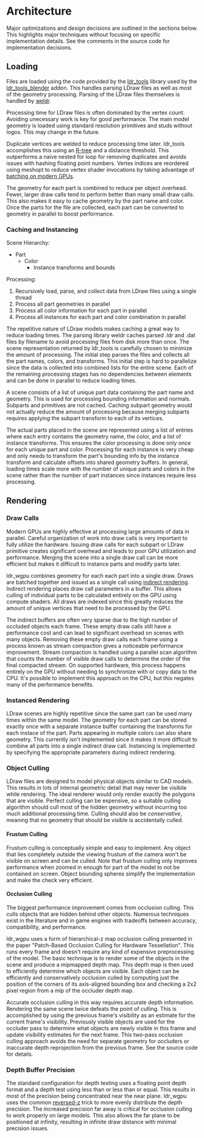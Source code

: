 
# Architecture
Major optimizations and design decisions are outlined in the sections below. This highlights major techniques without focusing on specific implementation details. See the comments in the source code for implementation decisions.

## Loading
Files are loaded using the code provided by the [ldr_tools](https://github.com/ScanMountGoat/ldr_tools_blender) library used by the [ldr_tools_blender](https://github.com/ScanMountGoat/ldr_tools_blender) addon. This handles parsing LDraw files as well as most of the geometry processing. Parsing of the LDraw files themselves is handled by [weldr](https://github.com/djeedai/weldr).

Processing time for LDraw files is often dominated by the vertex count. Avoiding unecessary work is key for good performance. The main model geometry is loaded using standard resolution primitives and studs without logos. This may change in the future. 

Duplicate vertices are welded to reduce processing time later. ldr_tools accomplishes this using an [R-tree](https://en.wikipedia.org/wiki/R-tree) and a distance threshold. This outperforms a naive nested for loop for removing duplicates and avoids issues with hashing floating point numbers.
Vertex indices are reordered using meshopt to reduce vertex shader invocations by taking advantage of [batching on modern GPUs](https://arbook.icg.tugraz.at/schmalstieg/Schmalstieg_351.pdf).

The geometry for each part is combined to reduce per object overhead. Fewer, larger draw calls tend to perform better than many small draw calls. This also makes it easy to cache geometry by the part name and color. Once the parts for the file are collected, each part can be converted to geometry in parallel to boost performance.

### Caching and Instancing
Scene Hierarchy:
- Part
  - Color
    - Instance transforms and bounds

Processing:
1. Recursively load, parse, and collect data from LDraw files using a single thread
2. Process all part geometries in parallel
3. Process all color information for each part in parallel
4. Process all instances for each part and color combination in parallel

The repetitive nature of LDraw models makes caching a great way to reduce loading times. The parsing library weldr caches parsed .ldr and .dat files by filename to avoid processing files from disk more than once. The scene representation returned by ldr_tools is carefully chosen to minimize the amount of processing. The initial step parses the files and collects all the part names, colors, and transforms. This initial step is hard to parallelize since the data is collected into combined lists for the entire scene. Each of the remaining processing stages has no dependencies between elements and can be done in parallel to reduce loading times. 

A scene consists of a list of unique part data containing the part name and geometry. This is used for processing bounding information and normals. Subparts and primitives are not cached. Caching subpart geometry would not actually reduce the amount of processing because merging subparts requires applying the subpart transform to each of its vertices. 

The actual parts placed in the scene are represented using a list of entries where each entry contains the geometry name, the color, and a list of instance transforms. This ensures the color processing is done only once for each unique part and color. Processing for each instance is very cheap and only needs to transform the part's bounding info by the instance transform and calculate offsets into shared geometry buffers. In general, loading times scale more with the number of unique parts and colors in the scene rather than the number of part instances since instances require less processing.

## Rendering

### Draw Calls
Modern GPUs are highly effective at processing large amounts of data in parallel. Careful organization of work into draw calls is very important to fully utilize the hardware. Issuing draw calls for each subpart or LDraw primitive creates significant overhead and leads to poor GPU utilization and performance. Merging the scene into a single draw call can be more efficient but makes it difficult to instance parts and modify parts later. 

ldr_wgpu combines geometry for each each part into a single draw. Draws are batched together and issued as a single call using [indirect rendering](https://www.khronos.org/opengl/wiki/Vertex_Rendering#Indirect_rendering). Indirect rendering places draw call parameters in a buffer. This allows culling of individual parts to be calculated entirely on the GPU using compute shaders. All draws are indexed since this greatly reduces the amount of unique vertices that need to be processed by the GPU.

The indirect buffers are often very sparse due to the high number of occluded objects each frame. These empty draw calls still have a performance cost and can lead to significant overhead on scenes with many objects. Removing these empty draw calls each frame using a process known as stream compaction gives a noticeable performance improvement. Stream compaction is handled using a parallel scan algorithm that counts the number of visible draw calls to determine the order of the final compacted stream. On supported hardware, this process happens entirely on the GPU without needing to synchronize with or copy data to the CPU. It's possible to implement this approach on the CPU, but this negates many of the performance benefits.

### Instanced Rendering
LDraw scenes are highly repetitive since the same part can be used many times within the same model. The geometry for each part can be stored exactly once with a separate instance buffer containing the transforms for each instace of the part. Parts appearing in multiple colors can also share geometry. This currently isn't implemented since it makes it more difficult to combine all parts into a single indirect draw call. Instancing is implemented by specifying the appropriate parameters during indirect rendering.

### Object Culling
LDraw files are designed to model physical objects similar to CAD models. This results in lots of internal geometric detail that may never be visibile while rendering. The ideal renderer would only render exactly the polygons that are visible. Perfect culling can be expensive, so a suitable culling algorithm should cull most of the hidden geometry without incurring too much additional processing time. Culling should also be *conservative*, meaning that no geometry that should be visible is accidentally culled.

#### Frustum Culling
Frustum culling is conceptually simple and easy to implement. Any object that lies completely outside the viewing frustum of the camera won't be visible on screen and can be culled. Note that frustum culling only improves performance when zoomed in enough for part of the model to not be contained on screen. Object bounding spheres simplify the implementation and make the check very efficient.

#### Occlusion Culling
The biggest performance improvement comes from occlusion culling. This culls objects that are hidden behind other objects. Numerous techniques exist in the literature and in game engines with tradeoffs between accuracy, compatibility, and performance. 

ldr_wgpu uses a form of hierarchical-z map occlusion culling presented in the paper "Patch-Based Occlusion Culling for Hardware Tessellation". This runs every frame and doesn't require any kind of expensive preprocessing of the model. The basic technique is to render some of the objects in the scene and produce a mipmapped depth map. This depth map is then used to efficiently determine which objects are visible. Each object can be efficiently and conservatively occlusion culled by computing just the position of the corners of its axis-aligned bounding box and checking a 2x2 pixel region from a mip of the occluder depth map. 

Accurate occlusion culling in this way requires accurate depth information. Rendering the same scene twice defeats the point of culling. This is accomplished by using the previous frame's visibility as an estimate for the current frame's visibility. Previously visible objects are used for the occluder pass to determine what objects are newly visible in this frame and update visibility estimates for the next frame. This two-pass occlusion culling approach avoids the need for separate geometry for occluders or inaccurate depth reprojection from the previous frame. See the source code for details.

### Depth Buffer Precision
The standard configuration for depth testing uses a floating point depth format and a depth test using less than or less than or equal. This results in most of the precision being concentrated near the near plane. ldr_wgpu uses the common [reversed-z](https://developer.nvidia.com/content/depth-precision-visualized) trick to more evenly distribute the depth precision. The increased precision far away is critical for occlusion culling to work properly on large models. This also allows the far plane to be positioned at infinity, resulting in infinite draw distance with minimal precision issues.
